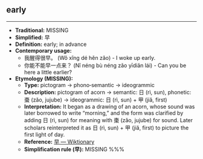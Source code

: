 ## early
---
- **Traditional:** MISSING
- **Simplified:** 早
- **Definition:** early; in advance
- **Contemporary usage:**
  - 我醒得很早。 (Wǒ xǐng dé hěn zǎo) - I woke up early.
  - 你能不能早一点来？ (Nǐ néng bù néng zǎo yīdiǎn lái) - Can you be here a little earlier?
- **Etymology (MISSING):**
  - **Type:** pictogram → phono‑semantic → ideogrammic
  - **Description:** pictogram of acorn → semantic: 日 (rì, sun), phonetic: 棗 (zǎo, jujube) → ideogrammic: 日 (rì, sun) + 甲 (jiǎ, first)
  - **Interpretation:** It began as a drawing of an acorn, whose sound was later borrowed to write “morning,” and the form was clarified by adding 日 (rì, sun) for meaning with 棗 (zǎo, jujube) for sound. Later scholars reinterpreted it as 日 (rì, sun) + 甲 (jiǎ, first) to picture the first light of day.
  - **Reference:** [早 — Wiktionary](https://en.wiktionary.org/wiki/%E6%97%A9)
  - **Simplification rule (早):** MISSING
%%%
